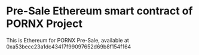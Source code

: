 # Pre-Sale Ethereum smart contract of PORNX Project
This is Ethereum for PORNX Pre-Sale, available at 0xa53becc23a1dc43417f99097652d69b8f154f164
